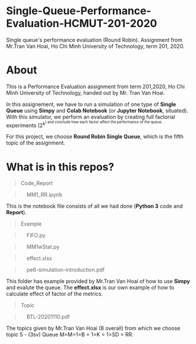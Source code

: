 # Single-Queue-Performance-Evaluation-HCMUT-201-2020
Single queue's performance evaluation (Round Robin). Assignment from Mr.Tran Van Hoai, Ho Chi Minh University of Technology, term 201, 2020. 

# About
This is a Performance Evaluation assignment from term 201,2020, Ho Chi Minh University of Technology, handed out by Mr. Tran Van Hoai.

In this assignement, we have to run a simulation of one type of **Single Queue** using **Simpy** and **Colab Notebook** (or **Jupyter Notebook**, situated). With this simulator, we perform an evaluation by creating full factorial experiments (2<sup>k<sup>) and conclude how each factor affect the performance of the queue.

For this project, we choose **Round Robin Single Queue**, which is the fifth topic of the assignment.

# What is in this repos?

>Code_Report

>&nbsp;&nbsp;&nbsp;&nbsp;MM1_RR.ipynb

This is the notebook file consists of all we had done (**Python 3** code and **Report**).
>Example

>&nbsp;&nbsp;&nbsp;&nbsp;FIFO.py

>&nbsp;&nbsp;&nbsp;&nbsp;MM1wStat.py

>&nbsp;&nbsp;&nbsp;&nbsp;effect.xlsx

>&nbsp;&nbsp;&nbsp;&nbsp;pe6-simulation-introduction.pdf

This folder has example provided by Mr.Tran Van Hoai of how to use **Simpy** and evalute the queue. The **effect.xlsx** is our own example of how to calculate effect of factor of the metrics.

>Topic

>&nbsp;&nbsp;&nbsp;&nbsp;BTL-20201110.pdf

The topics given by Mr.Tran Van Hoai (8 overall) from which we choose topic 5 - (3sv) Queue M=M=1=B = 1=K = 1=SD = RR.
